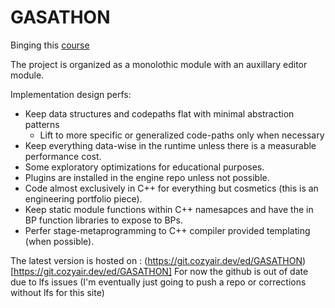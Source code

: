 # GASATHON

Binging this [course](https://www.udemy.com/course/unreal-engine-5-gas-top-down-rpg/)

The project is organized as a monolothic module with an auxillary editor module.

Implementation design perfs:

* Keep data structures and codepaths flat with minimal abstraction patterns
  * Lift to more specific or generalized code-paths only when necessary
* Keep everything data-wise in the runtime unless there is a measurable performance cost.
* Some exploratory optimizations for educational purposes.
* Plugins are installed in the engine repo unless not possible.
* Code almost exclusively in C++ for everything but cosmetics (this is an engineering portfolio piece).
* Keep static module functions within C++ namesapces and have the in BP function libraries to expose to BPs.
* Perfer stage-metaprogramming to C++ compiler provided templating (when possible).

The latest version is hosted on : (https://git.cozyair.dev/ed/GASATHON)[https://git.cozyair.dev/ed/GASATHON]
For now the github is out of date due to lfs issues (I'm eventually just going to push a repo or corrections without lfs for this site)
